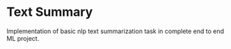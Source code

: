 # Text Summary
Implementation of basic nlp text summarization task in complete end to end ML project.